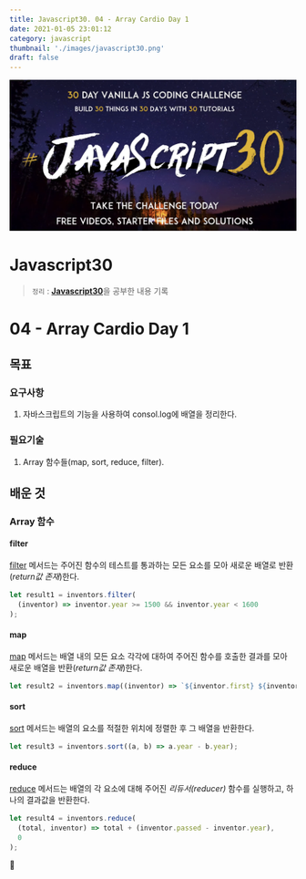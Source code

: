 ```yaml
---
title: Javascript30. 04 - Array Cardio Day 1
date: 2021-01-05 23:01:12
category: javascript
thumbnail: './images/javascript30.png'
draft: false
---
```


![](./images/javascript30.png)

# Javascript30

> `정리` : [**Javascript30**](https://javascript30.com)을 공부한 내용 기록

# 04 - Array Cardio Day 1

## 목표

### 요구사항

1. 자바스크립트의 기능을 사용하여 consol.log에 배열을 정리한다.

### 필요기술

1. Array 함수들(map, sort, reduce, filter).

## 배운 것

### Array 함수

#### filter

[filter](https://developer.mozilla.org/ko/docs/Web/JavaScript/Reference/Global_Objects/Array/filter) 메서드는 주어진 함수의 테스트를 통과하는 모든 요소를 모아 새로운 배열로 반환(_return값 존재_)한다.

```js
let result1 = inventors.filter(
  (inventor) => inventor.year >= 1500 && inventor.year < 1600
);
```

#### map

[map](https://developer.mozilla.org/ko/docs/Web/JavaScript/Reference/Global_Objects/Array/map) 메서드는 배열 내의 모든 요소 각각에 대하여 주어진 함수를 호출한 결과를 모아 새로운 배열을 반환(_return값 존재_)한다.

```js
let result2 = inventors.map((inventor) => `${inventor.first} ${inventor.last}`);
```

#### sort

[sort](https://developer.mozilla.org/ko/docs/Web/JavaScript/Reference/Global_Objects/Array/sort) 메서드는 배열의 요소를 적절한 위치에 정렬한 후 그 배열을 반환한다.

```js
let result3 = inventors.sort((a, b) => a.year - b.year);
```

#### reduce

[reduce](https://developer.mozilla.org/ko/docs/Web/JavaScript/Reference/Global_Objects/Array/Reduce) 메서드는 배열의 각 요소에 대해 주어진 _리듀서(reducer)_ 함수를 실행하고, 하나의 결과값을 반환한다.

```js
let result4 = inventors.reduce(
  (total, inventor) => total + (inventor.passed - inventor.year),
  0
);
```

👋
